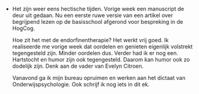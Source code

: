 - Het zijn weer eens hectische tijden. Vorige week een manuscript de deur uit gedaan. Nu een eerste ruwe versie van een artikel over begrijpend lezen op de basisschool afgerond voor bespreking in de HogCog. 
  
  Hoe zit het met de endorfinentherapie? Het werkt vrij goed. Ik realiseerde me vorige week dat oordelen en genieten eigenlijk volstrekt tegengesteld zijn. Minder oordelen dus. Verder had ik er nog een. Hartstocht en humor zijn ook tegengesteld. Daarom kan humor ook zo dodelijk zijn. Denk aan de vader van Evelyn Citroen.
  
  Vanavond ga ik mijn bureau opruimen en werken aan het dictaat van Onderwijspsychologie. Ook schrijf ik nog iets in dit ek.